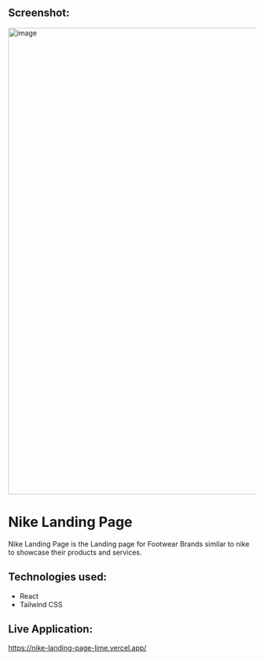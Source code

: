 ## Screenshot:
<img width="948" alt="image" src="https://github.com/Ajay-N24/Nike-Landing-Page/assets/130553422/6926ea31-a0e8-4f91-99ef-7b26ad031fab">

# Nike Landing Page  
Nike Landing Page is the Landing page for Footwear Brands similar to nike to showcase their products and services.  

## Technologies used:  
- React  
- Tailwind CSS 

## Live Application:  
https://nike-landing-page-lime.vercel.app/

